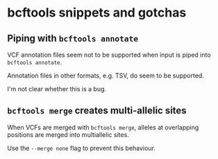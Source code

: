 # bcftools snippets and gotchas

## Piping with `bcftools annotate`

VCF annotation files seem not to be supported when input is piped into `bcftools annotate`.

Annotation files in other formats, e.g. TSV, do seem to be supported.

I'm not clear whether this is a bug.

## `bcftools merge` creates multi-allelic sites

When VCFs are merged with `bcftools merge`, alleles at overlapping positions are merged into multiallelic sites.

Use the `--merge none` flag to prevent this behaviour.